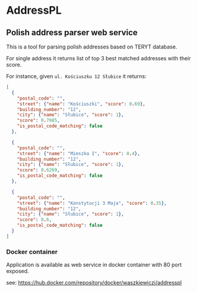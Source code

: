 # AddressPL 
## Polish address parser web service

This is a tool for parsing polish addresses based on TERYT database.

For single address it returns list of top 3 best matched addresses with their score.

For instance, given `ul. Kościuszku 12 Słubice` it returns:
```json
[
  {
    "postal_code": "",
    "street": {"name": "Kościuszki", "score": 0.69},
    "building_number": "12",
    "city": {"name": "Słubice", "score": 1},
    "score": 0.7985,
    "is_postal_code_matching": false
  },

  {
    "postal_code": "",
    "street": {"name": "Mieszka I", "score": 0.4},
    "building_number": "12",
    "city": {"name": "Słubice", "score": 1},
    "score": 0.6269,
    "is_postal_code_matching": false
  },

  {
    "postal_code": "",
    "street": {"name": "Konstytucji 3 Maja", "score": 0.35},
    "building_number": "12",
    "city": {"name": "Słubice", "score": 1},
    "score": 0.6,
    "is_postal_code_matching": false
  }
]
``` 

### Docker container

Application is available as web service in docker container with 80 port exposed.

see: https://hub.docker.com/repository/docker/waszkiewiczj/addresspl
